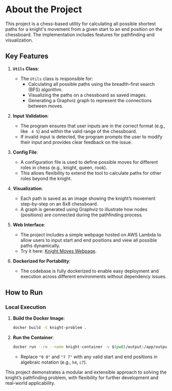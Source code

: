 # About the Project

This project is a chess-based utility for calculating all possible shortest paths for a knight's movement from a given start to an end position on the chessboard. The implementation includes features for pathfinding and visualization.

## Key Features

1. **`Utils` Class**:
   - The `Utils` class is responsible for:
     - Calculating all possible paths using the breadth-first search (BFS) algorithm.
     - Visualizing the paths on a chessboard as saved images.
     - Generating a Graphviz graph to represent the connections between moves.

2. **Input Validation**:
   - The program ensures that user inputs are in the correct format (e.g., like ` 4 5`) and within the valid range of the chessboard.
   - If invalid input is detected, the program prompts the user to modify their input and provides clear feedback on the issue.

3. **Config File**:
   - A configuration file is used to define possible moves for different roles in chess (e.g., knight, queen, rook).
   - This allows flexibility to extend the tool to calculate paths for other roles beyond the knight.

4. **Visualization**:
   - Each path is saved as an image showing the knight’s movement step-by-step on an 8x8 chessboard.
   - A graph is generated using Graphviz to illustrate how nodes (positions) are connected during the pathfinding process.

5. **Web Interface**:
   - The project includes a simple webpage hosted on AWS Lambda to allow users to input start and end positions and view all possible paths dynamically.
   - Try it here: [Knight Moves Webpage](http://kiwi-knight-moves.s3-website-us-east-1.amazonaws.com/).

6. **Dockerized for Portability**:
   - The codebase is fully dockerized to enable easy deployment and execution across different environments without dependency issues.

## How to Run

### Local Execution
1. **Build the Docker Image**:
   ```bash
   docker build -t knight-problem .
   ```

2. **Run the Container**:
   ```bash
   docker run --rm --name knight-container -v $(pwd)/output:/app/output knight-problem python main.py "0 0" "7 7"
   ```

   - Replace `"0 0"` and `"7 7"` with any valid start and end positions in algebraic notation (e.g., `h4`, `c7`).

This project demonstrates a modular and extensible approach to solving the knight’s pathfinding problem, with flexibility for further development and real-world applicability.
